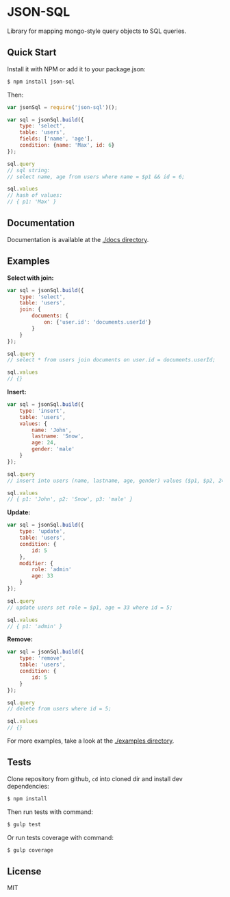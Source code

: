 # JSON-SQL

Library for mapping mongo-style query objects to SQL queries.

## Quick Start

Install it with NPM or add it to your package.json:

``` bash
$ npm install json-sql
```

Then:

``` js
var jsonSql = require('json-sql')();

var sql = jsonSql.build({
	type: 'select',
	table: 'users',
	fields: ['name', 'age'],
	condition: {name: 'Max', id: 6}
});

sql.query
// sql string:
// select name, age from users where name = $p1 && id = 6;

sql.values
// hash of values:
// { p1: 'Max' }
```

## Documentation

Documentation is available at the [./docs directory](./docs).

## Examples

__Select with join:__

``` js
var sql = jsonSql.build({
	type: 'select',
	table: 'users',
	join: {
		documents: {
			on: {'user.id': 'documents.userId'}
		}
	}
});

sql.query
// select * from users join documents on user.id = documents.userId;

sql.values
// {}
```

__Insert:__

``` js
var sql = jsonSql.build({
	type: 'insert',
	table: 'users',
	values: {
		name: 'John',
		lastname: 'Snow',
		age: 24,
		gender: 'male'
	}
});

sql.query
// insert into users (name, lastname, age, gender) values ($p1, $p2, 24, $p3);

sql.values
// { p1: 'John', p2: 'Snow', p3: 'male' }
```

__Update:__

``` js
var sql = jsonSql.build({
	type: 'update',
	table: 'users',
	condition: {
		id: 5
	},
	modifier: {
		role: 'admin'
		age: 33
	}
});

sql.query
// update users set role = $p1, age = 33 where id = 5;

sql.values
// { p1: 'admin' }
```

__Remove:__

``` js
var sql = jsonSql.build({
	type: 'remove',
	table: 'users',
	condition: {
		id: 5
	}
});

sql.query
// delete from users where id = 5;

sql.values
// {}
```

For more examples, take a look at the [./examples directory](./examples).

## Tests

Clone repository from github, `cd` into cloned dir and install dev dependencies:

``` bash
$ npm install
```

Then run tests with command:

``` bash
$ gulp test
```

Or run tests coverage with command:

``` bash
$ gulp coverage
```

## License

MIT